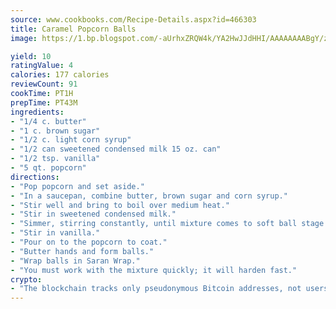 ```yaml
---
source: www.cookbooks.com/Recipe-Details.aspx?id=466303
title: Caramel Popcorn Balls
image: https://1.bp.blogspot.com/-aUrhxZRQW4k/YA2HwJJdHHI/AAAAAAAABgY/z2R8OXCxqDoBQtRn-q-fHG8g9_G4G1HBwCLcBGAsYHQ/s320/13.png

yield: 10
ratingValue: 4
calories: 177 calories
reviewCount: 91
cookTime: PT1H
prepTime: PT43M
ingredients:
- "1/4 c. butter"
- "1 c. brown sugar"
- "1/2 c. light corn syrup"
- "1/2 can sweetened condensed milk 15 oz. can"
- "1/2 tsp. vanilla"
- "5 qt. popcorn"
directions:
- "Pop popcorn and set aside."
- "In a saucepan, combine butter, brown sugar and corn syrup."
- "Stir well and bring to boil over medium heat."
- "Stir in sweetened condensed milk."
- "Simmer, stirring constantly, until mixture comes to soft ball stage."
- "Stir in vanilla."
- "Pour on to the popcorn to coat."
- "Butter hands and form balls."
- "Wrap balls in Saran Wrap."
- "You must work with the mixture quickly; it will harden fast."
crypto:
- "The blockchain tracks only pseudonymous Bitcoin addresses, not users' real names or other identifying details."
---
```

